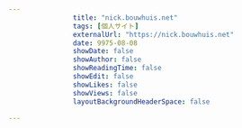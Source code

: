 ---
                title: "nick.bouwhuis.net"
                tags: [個人サイト]
                externalUrl: "https://nick.bouwhuis.net"
                date: 9975-08-08
                showDate: false
                showAuthor: false
                showReadingTime: false
                showEdit: false
                showLikes: false
                showViews: false
                layoutBackgroundHeaderSpace: false
                ---

